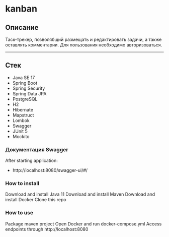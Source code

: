 # kanban

## Описание 
Таск-трекер, позволябщий размещать и редактировать задачи, а также оставлять комментарии. 
Для пользования необходимо авторизоваться.

----


## Стек
- Java SE 17
- Spring Boot
- Spring Security
- Spring Data JPA
- PostgreSQL 
- H2
- Hibernate
- Mapstruct
- Lombok
- Swagger
- JUnit 5
- Mockito

### Документация Swagger
After starting application:
- http://localhost:8080/swagger-ui/#/

### How to install
Download and install Java 11
Download and install Maven
Download and install Docker
Clone this repo

### How to use
Package maven project
Open Docker and run docker-compose.yml
Access endpoints through http://localhost:8080